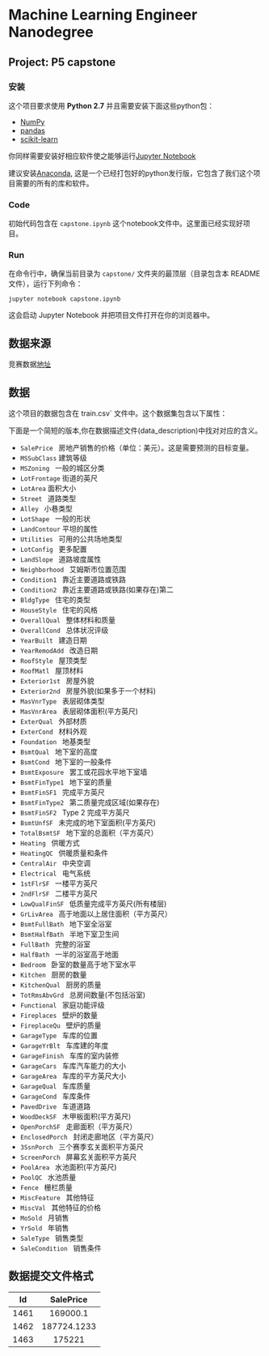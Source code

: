 # Machine Learning Engineer Nanodegree

## Project: P5 capstone

### 安装

这个项目要求使用 **Python 2.7** 并且需要安装下面这些python包：

- [NumPy](http：//www.numpy.org/)
- [pandas](http：//pandas.pydata.org)
- [scikit-learn](http：//scikit-learn.org/stable/)

你同样需要安装好相应软件使之能够运行[Jupyter Notebook](http://jupyter.org/)

建议安装[Anaconda](https：//www.continuum.io/downloads), 这是一个已经打包好的python发行版，它包含了我们这个项目需要的所有的库和软件。
### Code

初始代码包含在 `capstone.ipynb` 这个notebook文件中。这里面已经实现好项目。
### Run

在命令行中，确保当前目录为 `capstone/` 文件夹的最顶层（目录包含本 README 文件），运行下列命令：

```jupyter notebook capstone.ipynb```

​这会启动 Jupyter Notebook 并把项目文件打开在你的浏览器中。

## 数据来源
竞赛数据[地址](https：//www.kaggle.com/c/house-prices-advanced-regression-techniques)

## 数据

​这个项目的数据包含在 train.csv` 文件中。这个数据集包含以下属性：

下面是一个简短的版本,你在数据描述文件(data_description)中找对对应的含义。
<br>
- `SalePrice ` 房地产销售的价格（单位：美元）。这是需要预测的目标变量。
- `MSSubClass` 建筑等级
- `MSZoning ` 一般的城区分类
- `LotFrontage` 街道的英尺
- `LotArea` 面积大小
- `Street ` 道路类型
- `Alley ` 小巷类型
- `LotShape ` 一般的形状
- `LandContour`	平坦的属性
- `Utilities ` 可用的公共场地类型
- `LotConfig ` 更多配置
- `LandSlope ` 道路坡度属性
- `Neighborhood ` 艾姆斯市位置范围
- `Condition1 ` 靠近主要道路或铁路
- `Condition2 ` 靠近主要道路或铁路(如果存在)第二
- `BldgType ` 住宅的类型
- `HouseStyle ` 住宅的风格
- `OverallQual ` 整体材料和质量
- `OverallCond ` 总体状况评级
- `YearBuilt ` 建造日期
- `YearRemodAdd ` 改造日期
- `RoofStyle ` 屋顶类型
- `RoofMatl ` 屋顶材料
- `Exterior1st ` 房屋外貌
- `Exterior2nd ` 房屋外貌(如果多于一个材料)
- `MasVnrType ` 表层砌体类型
- `MasVnrArea ` 表层砌体面积(平方英尺)
- `ExterQual ` 外部材质
- `ExterCond ` 材料外观
- `Foundation ` 地基类型
- `BsmtQual ` 地下室的高度
- `BsmtCond ` 地下室的一般条件
- `BsmtExposure ` 罢工或花园水平地下室墙
- `BsmtFinType1 ` 地下室的质量
- `BsmtFinSF1 ` 完成平方英尺
- `BsmtFinType2 ` 第二质量完成区域(如果存在)
- `BsmtFinSF2 ` Type 2 完成平方英尺
- `BsmtUnfSF ` 未完成的地下室面积(平方英尺)
- `TotalBsmtSF ` 地下室的总面积（平方英尺）
- `Heating ` 供暖方式
- `HeatingQC ` 供暖质量和条件
- `CentralAir ` 中央空调
- `Electrical ` 电气系统
- `1stFlrSF ` 一楼平方英尺
- `2ndFlrSF ` 二楼平方英尺
- `LowQualFinSF ` 低质量完成平方英尺(所有楼层)
- `GrLivArea ` 高于地面以上居住面积（平方英尺）
- `BsmtFullBath ` 地下室全浴室
- `BsmtHalfBath ` 半地下室卫生间
- `FullBath ` 完整的浴室
- `HalfBath ` 一半的浴室高于地面
- `Bedroom ` 卧室的数量高于地下室水平
- `Kitchen ` 厨房的数量
- `KitchenQual ` 厨房的质量
- `TotRmsAbvGrd ` 总房间数量(不包括浴室)
- `Functional ` 家庭功能评级
- `Fireplaces ` 壁炉的数量
- `FireplaceQu ` 壁炉的质量
- `GarageType ` 车库的位置
- `GarageYrBlt ` 车库建的年度
- `GarageFinish ` 车库的室内装修
- `GarageCars ` 车库汽车能力的大小
- `GarageArea ` 车库的平方英尺大小
- `GarageQual ` 车库质量
- `GarageCond ` 车库条件
- `PavedDrive ` 车道道路
- `WoodDeckSF ` 木甲板面积(平方英尺)
- `OpenPorchSF ` 走廊面积（平方英尺）
- `EnclosedPorch ` 封闭走廊地区（平方英尺）
- `3SsnPorch ` 三个赛季玄关面积平方英尺
- `ScreenPorch ` 屏幕玄关面积平方英尺
- `PoolArea ` 水池面积(平方英尺)
- `PoolQC ` 水池质量
- `Fence ` 栅栏质量
- `MiscFeature ` 其他特征
- `MiscVal ` 其他特征的价格
- `MoSold ` 月销售
- `YrSold ` 年销售
- `SaleType ` 销售类型
- `SaleCondition ` 销售条件

## 数据提交文件格式

| Id        | SalePrice           | 
| ------------- |:-------------:|
| 1461    | 169000.1 | $1600 |
| 1462    | 187724.1233      | 
| 1463    | 175221     |